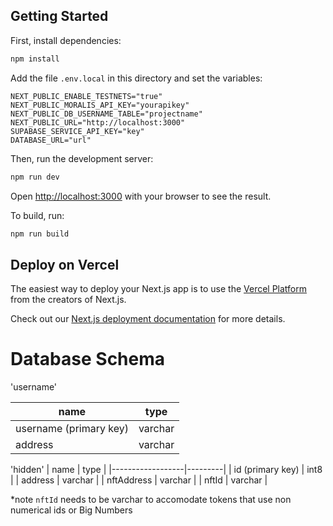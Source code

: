 ## Getting Started

First, install dependencies:

```bash
npm install
```

Add the file `.env.local` in this directory
and set the variables:

```
NEXT_PUBLIC_ENABLE_TESTNETS="true"
NEXT_PUBLIC_MORALIS_API_KEY="yourapikey"
NEXT_PUBLIC_DB_USERNAME_TABLE="projectname"
NEXT_PUBLIC_URL="http://localhost:3000"
SUPABASE_SERVICE_API_KEY="key"
DATABASE_URL="url"
```

Then, run the development server:

```bash
npm run dev
```

Open [http://localhost:3000](http://localhost:3000) with your browser to see the result.

To build, run:

```bash
npm run build
```

## Deploy on Vercel

The easiest way to deploy your Next.js app is to use the [Vercel Platform](https://vercel.com/new?utm_medium=default-template&filter=next.js&utm_source=create-next-app&utm_campaign=create-next-app-readme) from the creators of Next.js.

Check out our [Next.js deployment documentation](https://nextjs.org/docs/deployment) for more details.

# Database Schema
'username'

| name                   | type    |
|------------------------|---------|
| username (primary key) | varchar |
| address                | varchar |

'hidden'
| name             | type    |
|------------------|---------|
| id (primary key) | int8    |
| address          | varchar |
| nftAddress       | varchar |
| nftId            | varchar |

*note `nftId` needs to be varchar to accomodate tokens that use non numerical ids or Big Numbers 